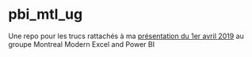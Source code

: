 # pbi_mtl_ug
Une repo pour les trucs rattachés à ma [présentation du 1er avril 2019](https://www.meetup.com/PUGMontreal/events/259443161/
) au groupe Montreal Modern Excel and Power BI
